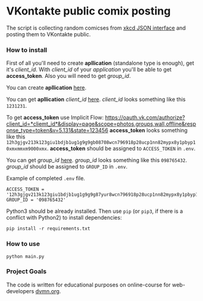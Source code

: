# VKontakte public comix posting 

The script is collecting random comicses from [xkcd JSON interface](https://xkcd.com/json.html) and posting them to VKontakte public.

### How to install

First of all you'll need to create **apllication** (standalone type is enough), get it's *client_id*. With *client_id* of your *application* you'll be able to get **access_token**. Also you will need to get *group_id*.

You can create **apllication** [here](https://vk.com/dev).

You can get **apllication** *client_id* [here](https://vk.com/apps?act=manage).
*client_id* looks something like this `1231231`.

To get **access_token** use Implicit Flow:
https://oauth.vk.com/authorize?client_id=*cliemt_id*&display=page&scope=photos,groups,wall,offline&response_type=token&v=5.131&state=123456
**access_token** looks something like this `12h3gjgv213k123giu1bdjb1ug1g9g9gb08708wcn796918p28ucp1nn82mypx8y1pbyp10xmxmmxm9000xmx`. 
**access_token** should be assigned to `ACCESS_TOKEN` in `.env`.

You can get *group_id* [here](https://regvk.com/id/).
*group_id*  looks something like this `098765432`. 
*group_id*  should be assigned to `GROUP_ID` in `.env`.

Example of completed `.env` file.

```
ACCESS_TOKEN = '12h3gjgv213k123giu1bdjb1ug1g9g9g87yur8wcn796918p28ucp1nn82mypx8y1pbyp10xmxmmxm9000xmx'
GROUP_ID = '098765432'
```

Python3 should be already installed.
Then use `pip` (or `pip3`, if there is a conflict with Python2) to install dependencies:
```
pip install -r requirements.txt
```

### How to use

```
python main.py
```

### Project Goals

The code is written for educational purposes on online-course for web-developers [dvmn.org](https://dvmn.org/).
